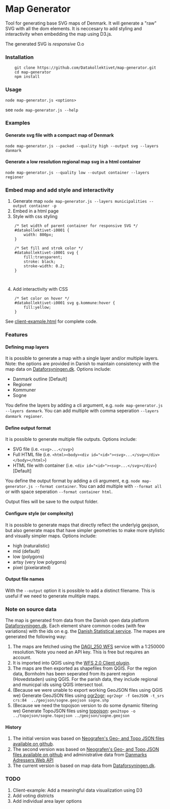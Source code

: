 # Map Generator

Tool for generating base SVG maps of Denmark. It will generate a "raw" SVG with all the dom elements. It is neccesary to add styling and interactivity when embedding the map using D3.js.

The generated SVG is *responsive* O.o

### Installation

```
    git clone https://github.com/Datakollektivet/map-generator.git
    cd map-generator
    npm install
```

### Usage

`node map-generator.js <options>`

see `node map-generator.js --help`

### Examples

#### Generate svg file with a compact map of Denmark
`node map-generator.js --packed --quality high --output svg --layers danmark`

#### Generate a low resolution regional map svg in a html container 
`node map-generator.js --quality low --output container --layers regioner`

### Embed map and add style and interactivity
1. Generate map `node map-generator.js --layers municipalities --output container -p`
2. Embed in a html page
3. Style with css styling
```
    /* Set width of parent container for responsive SVG */
    #datakollektivet-i0001 {
        width: 800px;
    }

    /* Set fill and strok color */
    #datakollektivet-i0001 svg {
        fill:transparent;
        stroke: black;
        stroke-width: 0.2;
    }
        
        
```
4. Add interactivity with CSS
```
    /* Set color on hover */
    #datakollektivet-i0001 svg g.kommune:hover {
        fill:yellow;
    }
```

See [client-example.html](client-example.html) for complete code.

### Features

#### Defining map layers
It is possible to generate a map with a single layer and/or multiple layers. Note: the options are provided in Danish to maintain consistency with the map data on [Dataforsyningen.dk](https://dataforsyningen.dk/). Options include:

+ Danmark outline [Default]
+ Regioner
+ Kommuner
+ Sogne

You define the layers by adding a cli argument, e.g. `node map-generator.js --layers danmark`. You can add multiple with comma seperation `--layers danmark regioner`.

#### Define output format
It is possible to generate multiple file outputs. Options include:


+ SVG file (i.e. `<svg>...</svg>`)
+ Full HTML file (i.e. `<html><body><div id="<id>"><svg>...</svg></div></body></html>`)
+ HTML file with container (i.e. `<div id="<id>"><svg>...</svg></div>`) [Default]

You define the output format by adding a cli argument, e.g. `node map-generator.js --format container`. You can add multiple with `--format all` or with space seperation `--format container html`.

Output files will be save to the output folder.

#### Configure style (or complexity)
It is possible to generate maps that directly reflect the underlyig geojson, but also generate maps that have simpler geometries to make more stylistic and visually simpler maps. Options include:

+ high (naturalistic)
+ mid (default)
+ low (polygons)
+ artsy (very low polygons)
+ pixel (pixelarated)

#### Output file names
With the `--output` option it is possible to add a distinct filename. This is useful if we need to generate mulitiple maps. 

### Note on source data
The map is generated from data from the Danish open data platform [Dataforsyningen.dk](https://dataforsyningen.dk/). Each element share common codes (with few variations) with the ids on e.g. the [Danish Statistical service](https://dst.dk). The mapes are generated the following way:

1. The maps are fetched using the [DAGI_250 WFS]( https://api.dataforsyningen.dk/DAGI_250MULTIGEOM_GMLSFP_DAF?service=WFS&request=GetCapabilities&token=) service with a 1:250000 resolution.'Note you need an API key. This is free but requires an account.
2. It is imported into QGIS using the [WFS 2.0 Client plugin](https://github.com/qgisinspiretools/qgis-wfs20-client-plugin).
3. The maps are then exported as shapefiles from QGIS. For the region data, Bornholm has been seperated from its parent region (Hovedstaden) using QGIS. For the parish data, they include regional and municpal ids using QGIS intersect tool. 
4. (Because we were unable to export working GeoJSON files using QGIS we) Generate GeoJSON files using [ogr2ogr](https://gdal.org/programs/ogr2ogr.html): `ogr2ogr -f GeoJSON -t_srs crs:84  ../geojson/sogne.geojson sogne.shp`
5. (Because we need the topojson version to do some dynamic filtering we) Generate TopoJSON files using [topojson](https://github.com/topojson/topojson): `geo2topo -o ../topojson/sogne.topojson ../geojson/sogne.geojson` 

#### History
1. The initial version was based on [Neografen's Geo- and Topo JSON files available on github](https://github.com/Neogeografen/dagi).
2. The second version was based on [Neografen's Geo- and Topo JSON files available on github](https://github.com/Neogeografen/dagi) and administrative data from [Danmarks Adressers Web API](https://dawadocs.dataforsyningen.dk/)
3. The current version is based on map data from [Dataforsyningen.dk](https://dataforsyningen.dk/).


### TODO
1. Client-example: Add a meaningful data visualization using D3
2. Add voting districts
3. Add individual area layer options



